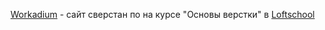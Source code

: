 <a href="https://alekfalkowski.github.io/Workadium/">Workadium</a>
<span> - cайт сверстан по на курсе "Основы верстки" в <a href="https://loftschool.com/">Loftschool</a></span>

